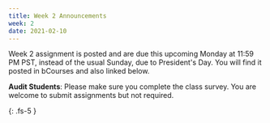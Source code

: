 ```yaml
---
title: Week 2 Announcements
week: 2
date: 2021-02-10
---
```


Week 2 assignment is posted and are due this upcoming Monday at 11:59 PM PST, instead of the usual Sunday, due to President's Day. You will find it posted in bCourses and also linked below.

**Audit Students**: Please make sure you complete the class survey. You are welcome to submit assignments but not required.  

{: .fs-5 }
